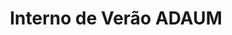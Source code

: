 ---
title: "Interno de Verão ADAUM"
year: 2023
lang: "Portuguese"
tab: "https://debatecompetitivo.herokuapp.com/open_catolica_porto_2023/"
country: "Portugal"
city: "Guimarães"
authors: ['Marcelo Campos', 'Hermione', 'João Torres', 'Ana Lopes']
isMajor: False
layout: "tournament"
categories: ["tournaments"]
---
